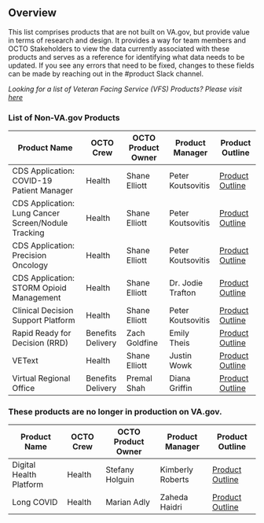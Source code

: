 ## Overview
This list comprises products that are not built on VA.gov, but provide value in terms of research and design. It provides a way for team members and OCTO Stakeholders to view the data currently associated with these products and serves as a reference for identifying what data needs to be updated. If you see any errors that need to be fixed, changes to these fields can be made by reaching out in the #product Slack channel. 

*Looking for a list of Veteran Facing Service (VFS) Products? Please visit [here](https://depo-platform-documentation.scrollhelp.site/getting-started/vfs-product-directory)* 

### List of Non-VA.gov Products

|Product Name| OCTO Crew| OCTO Product Owner| Product Manager| Product Outline |
|---|---|---|---|---|
| CDS Application: COVID-19 Patient Manager | Health | Shane Elliott | Peter Koutsovitis | [Product Outline](https://github.com/department-of-veterans-affairs/va.gov-team/blob/b5069a80fd6a9b990d263c690f76ff9058f2cae9/products/health-care/clinical-decision-support/covid-patient-manager/README.md) |
| CDS Application: Lung Cancer Screen/Nodule Tracking | Health | Shane Elliott | Peter Koutsovitis | [Product Outline](https://github.com/department-of-veterans-affairs/va.gov-team/blob/b5069a80fd6a9b990d263c690f76ff9058f2cae9/products/health-care/clinical-decision-support/lung-cancer-screening/README.md) | 
| CDS Application: Precision Oncology | Health | Shane Elliott | Peter Koutsovitis | [Product Outline](https://github.com/department-of-veterans-affairs/va.gov-team/blob/b5069a80fd6a9b990d263c690f76ff9058f2cae9/products/health-care/clinical-decision-support/precision-oncology/README.md) |
| CDS Application: STORM Opioid Management | Health | Shane Elliott | Dr. Jodie Trafton | [Product Outline](https://github.com/department-of-veterans-affairs/va.gov-team/blob/b5069a80fd6a9b990d263c690f76ff9058f2cae9/products/health-care/clinical-decision-support/storm-opioid-management/README.md) |
| Clinical Decision Support Platform | Health | Shane Elliott | Peter Koutsovitis | [Product Outline](https://github.com/department-of-veterans-affairs/va.gov-team/blob/b5069a80fd6a9b990d263c690f76ff9058f2cae9/products/health-care/clinical-decision-support/platform/README.md) | 
| Rapid Ready for Decision (RRD) | Benefits Delivery | Zach Goldfine | Emily Theis | [Product Outline](https://enchanting-fossa-083.notion.site/Product-Brief-Va-gov-Rapid-Ready-for-Decision-Health-Evidence-Prototype-261b0fb6a39041ce918b3be215165509) |
| VEText | Health | Shane Elliott | Justin Wowk | [Product Outline](https://github.com/department-of-veterans-affairs/va.gov-team/blob/master/products/vetext/README.md#team) |
| Virtual Regional Office | Benefits Delivery | Premal Shah | Diana Griffin | [Product Outline](https://docs.google.com/document/d/1xkGJjrjSEfJ_3GbRyjR4t6Mx0IujTOKH9KC8bBAJeFU/edit) |


### These products are no longer in production on VA.gov. 
|Product Name| OCTO Crew| OCTO Product Owner| Product Manager| Product Outline |
|---|---|---|---|---|
| Digital Health Platform | Health | Stefany Holguin | Kimberly Roberts | [Product Outline](https://github.com/department-of-veterans-affairs/va.gov-team/tree/b5069a80fd6a9b990d263c690f76ff9058f2cae9/products/health-care/digital-health-platform) |
| Long COVID | Health | Marian Adly | Zaheda Haidri | [Product Outline](https://github.com/department-of-veterans-affairs/va.gov-team/blob/master/products/health-care/long-covid/README.md) |
